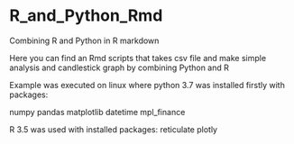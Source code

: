 # R_and_Python_Rmd
Combining R and Python in R markdown

Here you can find an Rmd scripts that takes csv file and make simple analysis and candlestick graph by combining Python and R

Example was executed on linux where python 3.7 was installed firstly with packages: 

numpy
pandas
matplotlib
datetime
mpl_finance

R 3.5 was used with installed packages: 
reticulate
plotly

